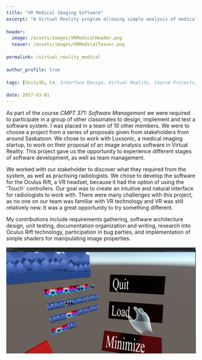 ```yaml
---
title: "VR Medical Imaging Software"
excerpt: "A Virtual Reality program allowing simple analysis of medical images."

header:
  image: /assets/images/VRMedicalHeader.png
  teaser: /assets/images/VRMedicalTeaser.png

permalink: /virtual_reality_medical

author_profile: true

tags: [Unity3D, C#, Interface Design, Virtual Reality, Course Projects, Software Architecture, Unit Testing, Medical Imaging]

date: 2017-03-01
---
```




As part of the course _CMPT 371: Software Management_ we were required to participate in a group of other classmates to design, implement and test a software system. I was placed in a team of 10 other members. We were to choose a project from a series of proposals given from stakeholders from around Saskatoon. We chose to work with Luxsonic, a medical imaging startup, to work on their proposal of an image analysis software in Virtual Reality. This project gave us the opportunity to experience different stages of software development, as well as team management.

We worked with our stakeholder to discover what they required from the system, as well as practising radiologists. We chose to develop the software for the Oculus Rift, a VR headset, because it had the option of using the 'Touch' controllers. Our goal was to create an intuitive and natural interface for radiologists to work with. There were many challenges with this project, as no one on our team was familiar with VR technology and VR was still relatively new. It was a great opportunity to try something different.

My contributions include requirements gathering, software architecture design, unit testing, documentation organization and writing, research into Oculus Rift technology, participation in bug parties, and implementation of simple shaders for manipulating image properties.

![An early version of the interface.](/assets/images/VRMedicalInterface.png "An early version of the interface.")

